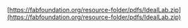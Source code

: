 
[https://fabfoundation.org/resource-folder/pdfs/IdealLab.zip](https://fabfoundation.org/resource-folder/pdfs/IdealLab.zip)
